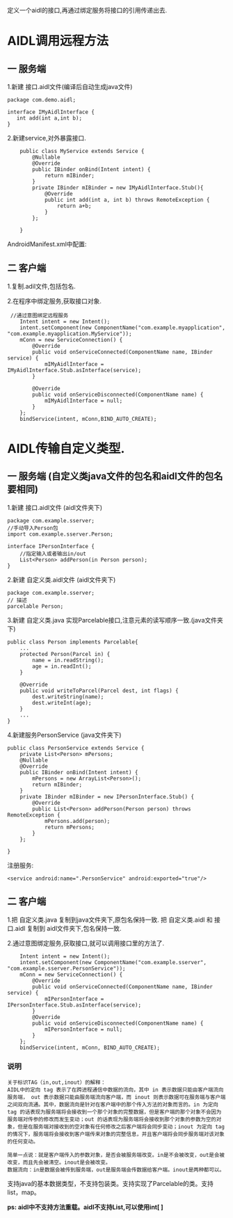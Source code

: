 定义一个aidl的接口,再通过绑定服务将接口的引用传递出去.


# AIDL调用远程方法

## 一 服务端

1.新建 接口.aidl文件(编译后自动生成java文件)

	package com.demo.aidl;
	
	interface IMyAidlInterface {
	   int add(int a,int b);
	}

2.新建service,对外暴露接口.

		public class MyService extends Service {
		    @Nullable
		    @Override
		    public IBinder onBind(Intent intent) {
		        return mIBinder;
		    }
		    private IBinder mIBinder = new IMyAidlInterface.Stub(){
		        @Override
		        public int add(int a, int b) throws RemoteException {
		            return a+b;
		        }
		    };
		
		}

AndroidManifest.xml中配置:

<service android:name=".MyService" android:exported="true"/>

## 二 客户端

1.复制.adil文件,包括包名.

2.在程序中绑定服务,获取接口对象.

     //通过意图绑定远程服务
        Intent intent = new Intent();
        intent.setComponent(new ComponentName("com.example.myapplication", "com.example.myapplication.MyService"));
        mConn = new ServiceConnection() {
            @Override
            public void onServiceConnected(ComponentName name, IBinder service) {
                mIMyAidlInterface = IMyAidlInterface.Stub.asInterface(service);
            }
    
            @Override
            public void onServiceDisconnected(ComponentName name) {
                mIMyAidlInterface = null;
            }
        };
        bindService(intent, mConn,BIND_AUTO_CREATE);

# AIDL传输自定义类型.

## 一 服务端 (自定义类java文件的包名和aidl文件的包名要相同)

1.新建 接口.aidl文件 (aidl文件夹下)

	package com.example.sserver;
	//手动导入Person包
	import com.example.sserver.Person;
	
	interface IPersonInterface {
	    //指定输入或者输出in/out
	    List<Person> addPerson(in Person person);
	}

2.新建 自定义类.aidl文件 (aidl文件夹下)

	package com.example.sserver;
	// 描述
	parcelable Person;

3.新建 自定义类.java 实现Parcelable接口,注意元素的读写顺序一致.(java文件夹下) 

	public class Person implements Parcelable{
		...
	    protected Person(Parcel in) {
	        name = in.readString();
	        age = in.readInt();
	    }
	
	    @Override
	    public void writeToParcel(Parcel dest, int flags) {
	        dest.writeString(name);
	        dest.writeInt(age);
	    }
		...
	}

4.新建服务PersonService (java文件夹下)

	public class PersonService extends Service {
	    private List<Person> mPersons;
	    @Nullable
	    @Override
	    public IBinder onBind(Intent intent) {
	        mPersons = new ArrayList<Person>();
	        return mIBinder;
	    }
	    private IBinder mIBinder = new IPersonInterface.Stub() {
	        @Override
	        public List<Person> addPerson(Person person) throws RemoteException {
	            mPersons.add(person);
	            return mPersons;
	        }
	    };
	    
	}

注册服务:

	<service android:name=".PersonService" android:exported="true"/>


## 二 客户端

1.把 自定义类.java 复制到java文件夹下,原包名保持一致.
  把 自定义类.aidl 和 接口.aidl 复制到 aidl文件夹下,包名保持一致.

2.通过意图绑定服务,获取接口,就可以调用接口里的方法了.

        Intent intent = new Intent();
        intent.setComponent(new ComponentName("com.example.sserver", "com.example.sserver.PersonService"));
        mConn = new ServiceConnection() {
            @Override
            public void onServiceConnected(ComponentName name, IBinder service) {
                mIPersonInterface = IPersonInterface.Stub.asInterface(service);
            }
            @Override
            public void onServiceDisconnected(ComponentName name) {
                mIPersonInterface = null;
            }
        };
        bindService(intent, mConn, BIND_AUTO_CREATE);


### 说明 ###

	关于标识TAG（in,out,inout）的解释：
	AIDL中的定向 tag 表示了在跨进程通信中数据的流向，其中 in 表示数据只能由客户端流向服务端， out 表示数据只能由服务端流向客户端，而 inout 则表示数据可在服务端与客户端之间双向流通。其中，数据流向是针对在客户端中的那个传入方法的对象而言的。in 为定向 tag 的话表现为服务端将会接收到一个那个对象的完整数据，但是客户端的那个对象不会因为服务端对传参的修改而发生变动；out 的话表现为服务端将会接收到那个对象的参数为空的对象，但是在服务端对接收到的空对象有任何修改之后客户端将会同步变动；inout 为定向 tag 的情况下，服务端将会接收到客户端传来对象的完整信息，并且客户端将会同步服务端对该对象的任何变动。
	
	简单一点说：就是客户端传入的参数对象，是否会被服务端改变。in是不会被改变，out是会被改变，而且先会被清空。inout是会被改变。
	数据流向：in是数据会被传到服务端，out是服务端会传数据给客户端。inout是两种都可以。

支持java的基本数据类型，不支持包装类。支持实现了Parcelable的类。支持list，map。

**ps: aidl中不支持方法重载。aidl不支持List<Integer>,可以使用int[ ]**

